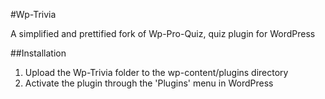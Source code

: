#Wp-Trivia

A simplified and prettified fork of Wp-Pro-Quiz, quiz plugin for WordPress

##Installation

1. Upload the Wp-Trivia folder to the wp-content/plugins directory
2. Activate the plugin through the 'Plugins' menu in WordPress
